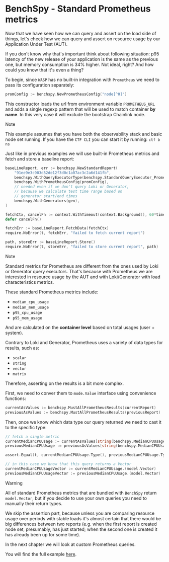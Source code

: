 # BenchSpy - Standard Prometheus metrics

Now that we have seen how we can query and assert on the load side of things, let's check how we can
query and assert on resource usage by our Application Under Test (AUT).

If you don't know why that's important think about following situation: p95 latency of the new release of your application is the same as the previous
one, but memory consumption is 34% higher. Not ideal, right? And how could you know that it's even a thing?

To begin, since `WASP` has no built-in integration with `Prometheus` we need to pass its configuration separately:
```go
promConfig := benchspy.NewPrometheusConfig("node[^0]")
```

This constructor loads the url from environment variable `PROMETHEUS_URL` and adds a single regexp pattern that will be used to match container **by name**.
In this very case it will exclude the bootstrap Chainlink node.

> [!NOTE]
> This example assumes that you have both the observability stack and basic node set running.
> If you have the `CTF CLI` you can start it by running: `ctf b ns`

Just like in previous examples we will use built-in Prometheus metrics and fetch and store a baseline report:
```go
baseLineReport, err := benchspy.NewStandardReport(
    "91ee9e3c903d52de12f3d0c1a07ac3c2a6d141fb",
    benchspy.WithQueryExecutorType(benchspy.StandardQueryExecutor_Prometheus),
    benchspy.WithPrometheusConfig(promConfig),
    // needed even if we don't query Loki or Generator,
    // because we calculate test time range based on
    // generator start/end times
    benchspy.WithGenerators(gen),
)

fetchCtx, cancelFn := context.WithTimeout(context.Background(), 60*time.Second)
defer cancelFn()

fetchErr := baseLineReport.FetchData(fetchCtx)
require.NoError(t, fetchErr, "failed to fetch current report")

path, storeErr := baseLineReport.Store()
require.NoError(t, storeErr, "failed to store current report", path)
```

> [!NOTE]
> Standard metrics for Prometheus are different from the ones used by Loki or Generator query executors.
> That's because with Prometheus we are interested in resource usage by the AUT and with Loki/Generator
> with load characteristics metrics.
>
> These standard Prometheus metrics include:
> * `median_cpu_usage`
> * `median_mem_usage`
> * `p95_cpu_usage`
> * `p95_mem_usage`
>
> And are calculated on the **container level** based on total usages (user + system).

Contrary to Loki and Generator, Prometheus uses a variety of data types for results, such as:
* `scalar`
* `string`
* `vector`
* `matrix`

Therefore, asserting on the results is a bit more complex.

First, we need to conver them to `mode.Value` interface using convenience functions:
```go
currentAsValues := benchspy.MustAllPrometheusResults(currentReport)
previousAsValues := benchspy.MustAllPrometheusResults(previousReport)
```

Then, once we know which data type our query returned we need to cast it to the specific type:
```go
// fetch a single metric
currentMedianCPUUsage := currentAsValues[string(benchspy.MedianCPUUsage)]
previousMedianCPUUsage := previousAsValues[string(benchspy.MedianCPUUsage)]

assert.Equal(t, currentMedianCPUUsage.Type(), previousMedianCPUUsage.Type(), "types of metrics should be the same")

// in this case we know that this query returns a Vector
currentMedianCPUUsageVector := currentMedianCPUUsage.(model.Vector)
previousMedianCPUUsageVector := previousMedianCPUUsage.(model.Vector)
```

> [!WARNING]
> All of standard Prometheus metrics that are bundled with `BenchSpy` return `model.Vector`,
> but if you decide to use your own queries you need to manually their return types.

We skip the assertion part, because unless you are comparing resource usage over periods with stable loads
it's almost certain that there would be big differences between two reports (e.g. when the first report is created
node set, presumably, has just started; when the second one is created it has already been up for some time).

In the next chapter we will look at custom Prometheus queries.

You will find the full example [here](...).